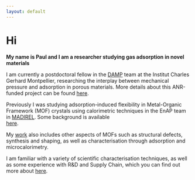 ```yaml
---
layout: default
---
```


# Hi

**My name is Paul and I am a researcher studying gas adsorption in novel materials**

I am currently a postdoctoral fellow in the 
[DAMP](https://anr.fr/Project-ANR-17-CE29-0003) 
team at the Institut Charles Gerhard Montpellier, researching
the interplay between mechanical pressure and adsorption in porous materials.
More details about this ANR-funded project can be found 
[here](https://anr.fr/Project-ANR-17-CE29-0003).

Previously I was studying adsorption-induced flexibility in Metal-Organic 
Framework (MOF) crystals using calorimetric techniques in the EnAP team in
[MADIREL](http://madirel.univ-amu.fr/node/99). Some background is available  
[here](http://www.anr.fr/Project-ANR-17-CE08-0048).

My [work](/projects) also includes other aspects of MOFs such as structural
defects, synthesis and shaping, as well as characterisation through 
adsorption and microcalorimetry.

I am familiar with a variety of scientific characterisation techniques,
as well as some experience with R&D and Supply Chain, which you can find 
out more about [here](/about).
